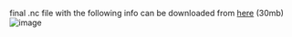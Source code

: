 final .nc file with the following info can be downloaded from [here]([url](https://www.dropbox.com/s/zbq1pjc0b4hymt2/vv_pcstv_timeshift.nc?dl=0)) (30mb) 
![image](https://github.com/hyunjimoon/VaccineMisinf/assets/30194633/ca19d215-636a-4077-bd96-770badedb64f)


